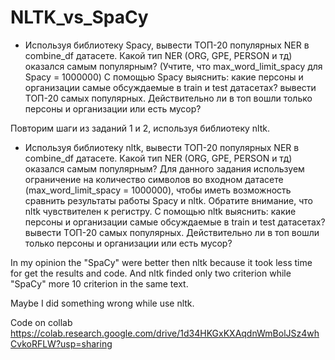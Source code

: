 # NLTK_vs_SpaCy

* Используя библиотеку Spacy, вывести ТОП-20 популярных NER в combine_df датасете. Какой тип NER (ORG, GPE, PERSON и тд) оказался самым популярным? (Учтите, что max_word_limit_spacy для Spacy = 1000000)
С помощью Spacy выяснить: какие персоны и организации самые обсуждаемые в train и test датасетах? вывести ТОП-20 самых популярных. Действительно ли в топ вошли только персоны и организации или есть мусор?

Повторим шаги из заданий 1 и 2, используя библиотеку nltk.

* Используя библиотеку nltk, вывести ТОП-20 популярных NER в combine_df датасете. Какой тип NER (ORG, GPE, PERSON и тд) оказался самым популярным? Для данного задания используем ограничение на количество символов во входном датасете (max_word_limit_spacy = 1000000), чтобы иметь возможность сравнить результаты работы Spacy и nltk. Обратите внимание, что nltk чувствителен к регистру.
С помощью nltk выяснить: какие персоны и организации самые обсуждаемые в train и test датасетах? вывести ТОП-20 самых популярных. Действительно ли в топ вошли только персоны и организации или есть мусор?

In my opinion the "SpaCy" were better then nltk because it took less time for get the results and code. And nltk finded only two criterion while "SpaCy" more 10 criterion in the same text.

Maybe I did something wrong while use nltk.

Code on collab
https://colab.research.google.com/drive/1d34HKGxKXAqdnWmBolJSz4whCvkoRFLW?usp=sharing
